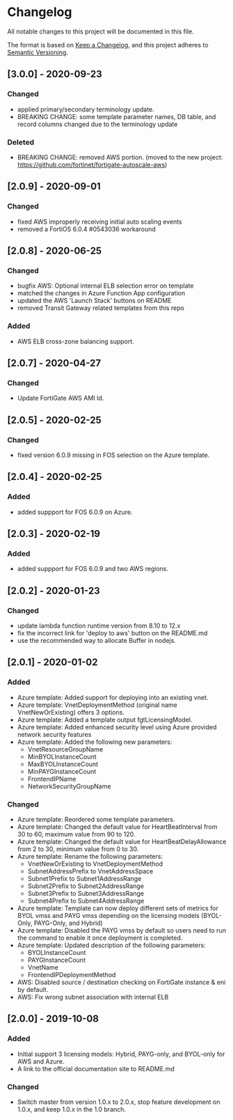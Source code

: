 # Changelog
All notable changes to this project will be documented in this file.

The format is based on [Keep a Changelog](https://keepachangelog.com/en/1.0.0/),
and this project adheres to [Semantic Versioning](https://semver.org/spec/v2.0.0.html).

## [3.0.0] - 2020-09-23
### Changed
- applied primary/secondary terminology update.
- BREAKING CHANGE: some template parameter names, DB table, and record columns changed due to the terminology update

### Deleted
- BREAKING CHANGE: removed AWS portion. (moved to the new project: https://github.com/fortinet/fortigate-autoscale-aws)

## [2.0.9] - 2020-09-01
### Changed
- fixed AWS improperly receiving initial auto scaling events
- removed a FortiOS 6.0.4 #0543036 workaround

## [2.0.8] - 2020-06-25
### Changed
- bugfix AWS: Optional internal ELB selection error on template
- matched the changes in Azure Function App configuration
- updated the AWS 'Launch Stack' buttons on README
- removed Transit Gateway related templates from this repo

### Added
- AWS ELB cross-zone balancing support.

## [2.0.7] - 2020-04-27
### Changed
- Update FortiGate AWS AMI Id.

## [2.0.5] - 2020-02-25
### Changed
- fixed version 6.0.9 missing in FOS selection on the Azure template.

## [2.0.4] - 2020-02-25
### Added
- added suppport for FOS 6.0.9 on Azure.

## [2.0.3] - 2020-02-19
### Added
- added suppport for FOS 6.0.9 and two AWS regions.

## [2.0.2] - 2020-01-23
### Changed
- update lambda function runtime version from 8.10 to 12.x
- fix the incorrect link for 'deploy to aws' button on the README.md
- use the recommended way to allocate Buffer in nodejs.

## [2.0.1] - 2020-01-02
### Added
- Azure template: Added support for deploying into an existing vnet.
- Azure template: VnetDeploymentMethod (original name VnetNewOrExisting) offers 3 options.
- Azure template: Added a template output fgtLicensingModel.
- Azure template: Added enhanced security level using Azure provided network security features
- Azure template: Added the following new parameters:
  - VnetResourceGroupName
  - MinBYOLInstanceCount
  - MaxBYOLInstanceCount
  - MinPAYGInstanceCount
  - FrontendIPName
  - NetworkSecurityGroupName

### Changed
- Azure template: Reordered some template parameters.
- Azure template: Changed the default value for HeartBeatInterval from 30 to 60, maximum value from
  90 to 120.
- Azure template: Changed the default value for HeartBeatDelayAllowance from 2 to 30, minimum value
  from 0 to 30.
- Azure template: Rename the following parameters:
  - VnetNewOrExisting to VnetDeploymentMethod
  - SubnetAddressPrefix to VnetAddressSpace
  - Subnet1Prefix to Subnet1AddressRange
  - Subnet2Prefix to Subnet2AddressRange
  - Subnet3Prefix to Subnet3AddressRange
  - Subnet4Prefix to Subnet4AddressRange
- Azure template: Template can now deploy different sets of metrics for BYOL vmss and PAYG vmss
  depending on the licensing models (BYOL-Only, PAYG-Only, and Hybrid)
- Azure template: Disabled the PAYG vmss by default so users need to run the command to enable it
  once deployment is completed.
- Azure template: Updated description of the following parameters:
  - BYOLInstanceCount
  - PAYGInstanceCount
  - VnetName
  - FrontendIPDeploymentMethod
- AWS: Disabled source / destination checking on FortiGate instance & eni by default.
- AWS: Fix wrong subnet association with internal ELB


## [2.0.0] - 2019-10-08
### Added
- Initial support 3 licensing models: Hybrid, PAYG-only, and BYOL-only for AWS and Azure.
- A link to the official documentation site to README.md

### Changed
- Switch master from version 1.0.x to 2.0.x, stop feature development on 1.0.x, and keep 1.0.x in
  the 1.0 branch.
